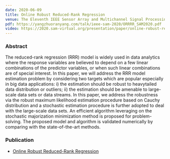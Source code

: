 ```yaml
---
date: 2020-06-09
title: Online Robust Reduced-Rank Regression
venue: The Eleventh IEEE Sensor Array and Multichannel Signal Processing Workshop
pdf: https://yangzhuoranyang.com/talk/ieee-sam-2020/ORRRR_SAM2020.pdf
video: https://2020.sam-virtual.org/presentation/paper/online-robust-reduced-rank-regression
---
```


### Abstract

The reduced-rank regression (RRR) model is widely used in data analytics where the response variables are believed to depend on a few linear combinations of the predictor variables, or when such linear combinations are of special interest. In this paper, we will address the RRR model estimation problem by considering two targets which are popular especially in big data applications: i) the estimation should be robust to heavytailed data distribution or outliers; ii) the estimation should be amenable to large-scale data sets or data streams. In this paper, we address the robustness via the robust maximum likelihood estimation procedure based on Cauchy distribution and a stochastic estimation procedure is further adopted to deal with the large-scale data sets. An efficient algorithm leveraging on the stochastic majorization minimization method is proposed for problem-solving. The proposed model and algorithm is validated numerically by comparing with the state-of-the-art methods.

### Publication

* [Online Robust Reduced-Rank Regression](/publication/orrrr/)